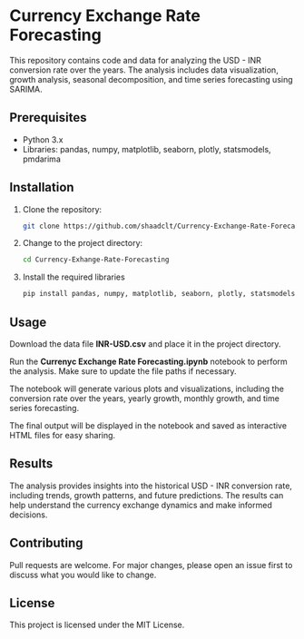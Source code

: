 # Currency Exchange Rate Forecasting

This repository contains code and data for analyzing the USD - INR conversion rate over the years. The analysis includes data visualization, growth analysis, seasonal decomposition, and time series forecasting using SARIMA.

## Prerequisites

- Python 3.x
- Libraries: pandas, numpy, matplotlib, seaborn, plotly, statsmodels, pmdarima

## Installation

1. Clone the repository:

   ```bash
   git clone https://github.com/shaadclt/Currency-Exchange-Rate-Forecasting.git
   ```

2. Change to the project directory:

   ```bash
   cd Currency-Exhange-Rate-Forecasting
   ```
   
3. Install the required libraries

   ```bash
   pip install pandas, numpy, matplotlib, seaborn, plotly, statsmodels, pmdarima
   ```

## Usage
Download the data file **INR-USD.csv** and place it in the project directory.

Run the **Currenyc Exchange Rate Forecasting.ipynb** notebook to perform the analysis. Make sure to update the file paths if necessary.

The notebook will generate various plots and visualizations, including the conversion rate over the years, yearly growth, monthly growth, and time series forecasting.

The final output will be displayed in the notebook and saved as interactive HTML files for easy sharing.

## Results
The analysis provides insights into the historical USD - INR conversion rate, including trends, growth patterns, and future predictions. The results can help understand the currency exchange dynamics and make informed decisions.

## Contributing
Pull requests are welcome. For major changes, please open an issue first to discuss what you would like to change.

## License
This project is licensed under the MIT License.

